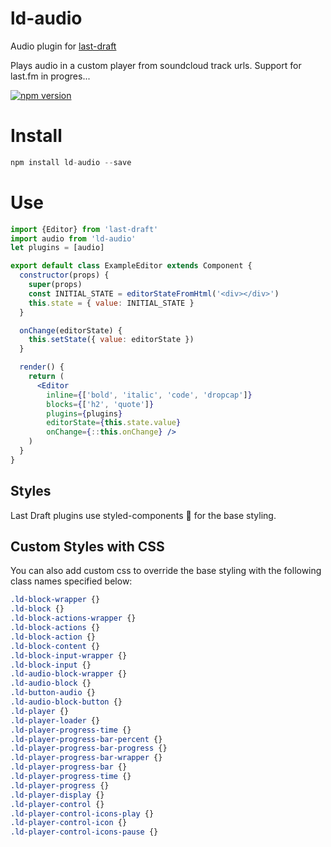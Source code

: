 # ld-audio
Audio plugin for [last-draft](http://lastdraft.vace.nz)

Plays audio in a custom player from soundcloud track urls. Support for last.fm in progres...

[![npm version](https://badge.fury.io/js/ld-audio.svg)](https://badge.fury.io/js/ld-audio)

# Install
```jsx
npm install ld-audio --save
```

# Use
```jsx
import {Editor} from 'last-draft'
import audio from 'ld-audio'
let plugins = [audio]

export default class ExampleEditor extends Component {
  constructor(props) {
    super(props)
    const INITIAL_STATE = editorStateFromHtml('<div></div>')
    this.state = { value: INITIAL_STATE }
  }

  onChange(editorState) {
    this.setState({ value: editorState })
  }

  render() {
    return (
      <Editor
        inline={['bold', 'italic', 'code', 'dropcap']}
        blocks={['h2', 'quote']}
        plugins={plugins}
        editorState={this.state.value}
        onChange={::this.onChange} />
    )
  }
}

```
## Styles

Last Draft plugins use styled-components 💅 for the base styling.

## Custom Styles with CSS

You can also add custom css to override the base styling with the following class names specified below:

```css
.ld-block-wrapper {}
.ld-block {}
.ld-block-actions-wrapper {}
.ld-block-actions {}
.ld-block-action {}
.ld-block-content {}
.ld-block-input-wrapper {}
.ld-block-input {}
.ld-audio-block-wrapper {}
.ld-audio-block {}
.ld-button-audio {}
.ld-audio-block-button {}
.ld-player {}
.ld-player-loader {}
.ld-player-progress-time {}
.ld-player-progress-bar-percent {}
.ld-player-progress-bar-progress {}
.ld-player-progress-bar-wrapper {}
.ld-player-progress-bar {}
.ld-player-progress-time {}
.ld-player-progress {}
.ld-player-display {}
.ld-player-control {}
.ld-player-control-icons-play {}
.ld-player-control-icon {}
.ld-player-control-icons-pause {}
```
